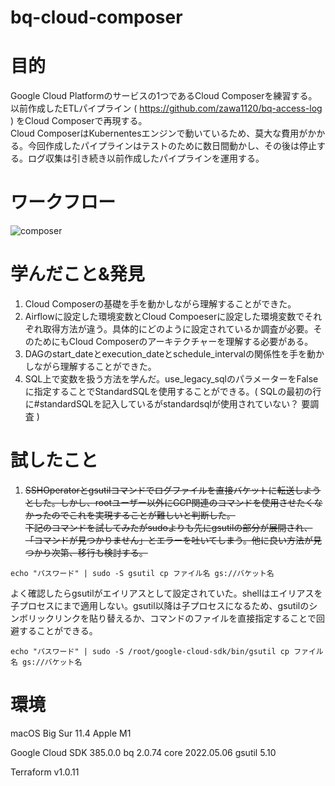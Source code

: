 # bq-cloud-composer

# 目的
Google Cloud Platformのサービスの1つであるCloud Composerを練習する。</br>
以前作成したETLパイプライン ( https://github.com/zawa1120/bq-access-log ) をCloud Composerで再現する。</br>
Cloud ComposerはKubernentesエンジンで動いているため、莫大な費用がかかる。今回作成したパイプラインはテストのために数日間動かし、その後は停止する。ログ収集は引き続き以前作成したパイプラインを運用する。

# ワークフロー
![composer](https://user-images.githubusercontent.com/58725085/169956198-d511bd5a-f48b-4f12-9053-55481e63c3de.png)


# 学んだこと&発見
1. Cloud Composerの基礎を手を動かしながら理解することができた。
2. Airflowに設定した環境変数とCloud Compoeserに設定した環境変数でそれぞれ取得方法が違う。具体的にどのように設定されているか調査が必要。そのためにもCloud Composerのアーキテクチャーを理解する必要がある。
3. DAGのstart_dateとexecution_dateとschedule_intervalの関係性を手を動かしながら理解することができた。
4. SQL上で変数を扱う方法を学んだ。use_legacy_sqlのパラメーターをFalseに指定することでStandardSQLを使用することができる。( SQLの最初の行に#standardSQLを記入しているがstandardsqlが使用されていない？ 要調査 )

# 試したこと
1. ~~SSHOperatorとgsutilコマンドでログファイルを直接バケットに転送しようとした。しかし、rootユーザー以外にGCP関連のコマンドを使用させたくなかったのでこれを実現することが難しいと判断した。<br>
下記のコマンドを試してみたがsudoよりも先にgsutilの部分が展開され、「コマンドが見つかりません」とエラーを吐いてしまう。他に良い方法が見つかり次第、移行も検討する。~~
```
echo "パスワード" | sudo -S gsutil cp ファイル名 gs://バケット名
```
よく確認したらgsutilがエイリアスとして設定されていた。shellはエイリアスを子プロセスにまで適用しない。gsutil以降は子プロセスになるため、gsutilのシンボリックリンクを貼り替えるか、コマンドのファイルを直接指定することで回避することができる。
```
echo "パスワード" | sudo -S /root/google-cloud-sdk/bin/gsutil cp ファイル名 gs://バケット名
```

# 環境

macOS Big Sur 11.4 Apple M1

Google Cloud SDK 385.0.0
bq 2.0.74
core 2022.05.06
gsutil 5.10

Terraform v1.0.11
